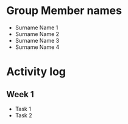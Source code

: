 # Group Member names

- Surname Name 1
- Surname Name 2
- Surname Name 3
- Surname Name 4

# Activity log

## Week 1

- Task 1
- Task 2